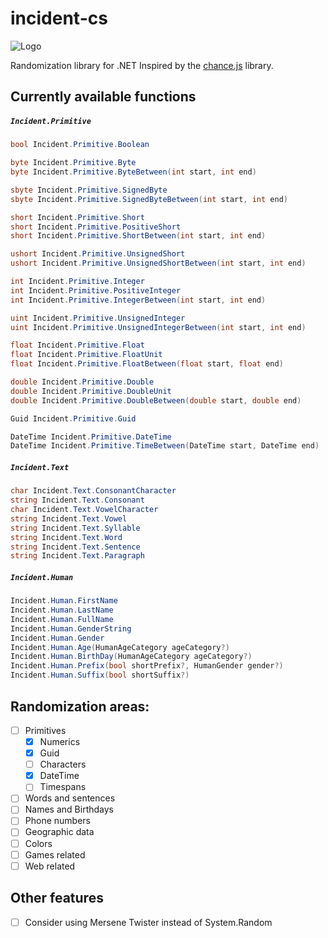 # incident-cs
![Logo](http://kornelijepetak.com/incident-logo.png)

Randomization library for .NET
Inspired by the [chance.js](http://chancejs.com/) library.

## Currently available functions

##### `Incident.Primitive`
```c#
bool Incident.Primitive.Boolean

byte Incident.Primitive.Byte
byte Incident.Primitive.ByteBetween(int start, int end)

sbyte Incident.Primitive.SignedByte
sbyte Incident.Primitive.SignedByteBetween(int start, int end)

short Incident.Primitive.Short
short Incident.Primitive.PositiveShort
short Incident.Primitive.ShortBetween(int start, int end)

ushort Incident.Primitive.UnsignedShort
ushort Incident.Primitive.UnsignedShortBetween(int start, int end)

int Incident.Primitive.Integer
int Incident.Primitive.PositiveInteger
int Incident.Primitive.IntegerBetween(int start, int end)

uint Incident.Primitive.UnsignedInteger
uint Incident.Primitive.UnsignedIntegerBetween(int start, int end)

float Incident.Primitive.Float
float Incident.Primitive.FloatUnit
float Incident.Primitive.FloatBetween(float start, float end)

double Incident.Primitive.Double
double Incident.Primitive.DoubleUnit
double Incident.Primitive.DoubleBetween(double start, double end)

Guid Incident.Primitive.Guid

DateTime Incident.Primitive.DateTime
DateTime Incident.Primitive.TimeBetween(DateTime start, DateTime end)
```

##### `Incident.Text`
```c#
char Incident.Text.ConsonantCharacter
string Incident.Text.Consonant
char Incident.Text.VowelCharacter
string Incident.Text.Vowel
string Incident.Text.Syllable
string Incident.Text.Word
string Incident.Text.Sentence
string Incident.Text.Paragraph
```

##### `Incident.Human`
```c#
Incident.Human.FirstName
Incident.Human.LastName
Incident.Human.FullName
Incident.Human.GenderString
Incident.Human.Gender
Incident.Human.Age(HumanAgeCategory ageCategory?)
Incident.Human.BirthDay(HumanAgeCategory ageCategory?)
Incident.Human.Prefix(bool shortPrefix?, HumanGender gender?)
Incident.Human.Suffix(bool shortSuffix?)
```

## Randomization areas:
- [ ] Primitives
    - [x] Numerics
    - [x] Guid
    - [ ] Characters
    - [x] DateTime
    - [ ] Timespans
- [ ] Words and sentences
- [ ] Names and Birthdays
- [ ] Phone numbers
- [ ] Geographic data
- [ ] Colors
- [ ] Games related
- [ ] Web related

## Other features
- [ ] Consider using Mersene Twister instead of System.Random
